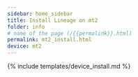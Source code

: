 ```yaml
---
sidebar: home_sidebar
title: Install Lineage on mt2
folder: info
# name of the page (/{{permalink}}.html)
permalink: mt2_install.html
device: mt2
---
```

{% include templates/device_install.md %}
